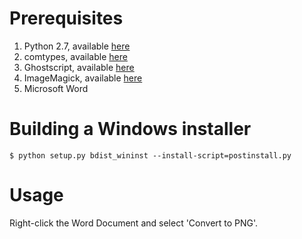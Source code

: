 Prerequisites
=============
1. Python 2.7, available [here](http://www.python.org/getit/)
2. comtypes, available [here](http://sourceforge.net/projects/comtypes/files/comtypes/)
3. Ghostscript, available [here](http://www.ghostscript.com/download/gsdnld.html)
4. ImageMagick, available [here](http://www.imagemagick.org/script/binary-releases.php#windows)
5. Microsoft Word

Building a Windows installer
============================
`$ python setup.py bdist_wininst --install-script=postinstall.py`

Usage
=====
Right-click the Word Document and select 'Convert to PNG'.
